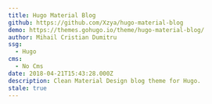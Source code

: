 ```yaml
---
title: Hugo Material Blog
github: https://github.com/Xzya/hugo-material-blog
demo: https://themes.gohugo.io/theme/hugo-material-blog/
author: Mihail Cristian Dumitru
ssg:
  - Hugo
cms:
  - No Cms
date: 2018-04-21T15:43:28.000Z
description: Clean Material Design blog theme for Hugo.
stale: true
---
```


